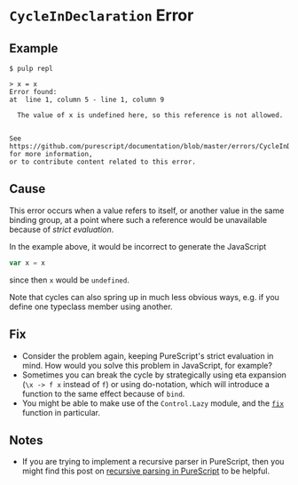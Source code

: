 # `CycleInDeclaration` Error

## Example

```text
$ pulp repl

> x = x
Error found:
at  line 1, column 5 - line 1, column 9

  The value of x is undefined here, so this reference is not allowed.


See https://github.com/purescript/documentation/blob/master/errors/CycleInDeclaration.md for more information,
or to contribute content related to this error.
```

## Cause

This error occurs when a value refers to itself, or another value in the same binding group, at a point where such a reference would be unavailable because of _strict evaluation_.

In the example above, it would be incorrect to generate the JavaScript

```javascript
var x = x
```

since then `x` would be `undefined`.

Note that cycles can also spring up in much less obvious ways, e.g. if you define one typeclass member using another.

## Fix

- Consider the problem again, keeping PureScript's strict evaluation in mind. How would you solve this problem in JavaScript, for example?
- Sometimes you can break the cycle by strategically using eta expansion (`\x -> f x` instead of `f`) or using do-notation, which will introduce a function to the same effect because of `bind`.
- You might be able to make use of the `Control.Lazy` module, and the [`fix`](https://pursuit.purescript.org/packages/purescript-control/4.1.0/docs/Control.Lazy#v:fix) function in particular.

## Notes

- If you are trying to implement a recursive parser in PureScript, then you might find this post on [recursive parsing in PureScript](https://github.com/Thimoteus/SandScript/wiki/2.-Parsing-recursively) to be helpful.
